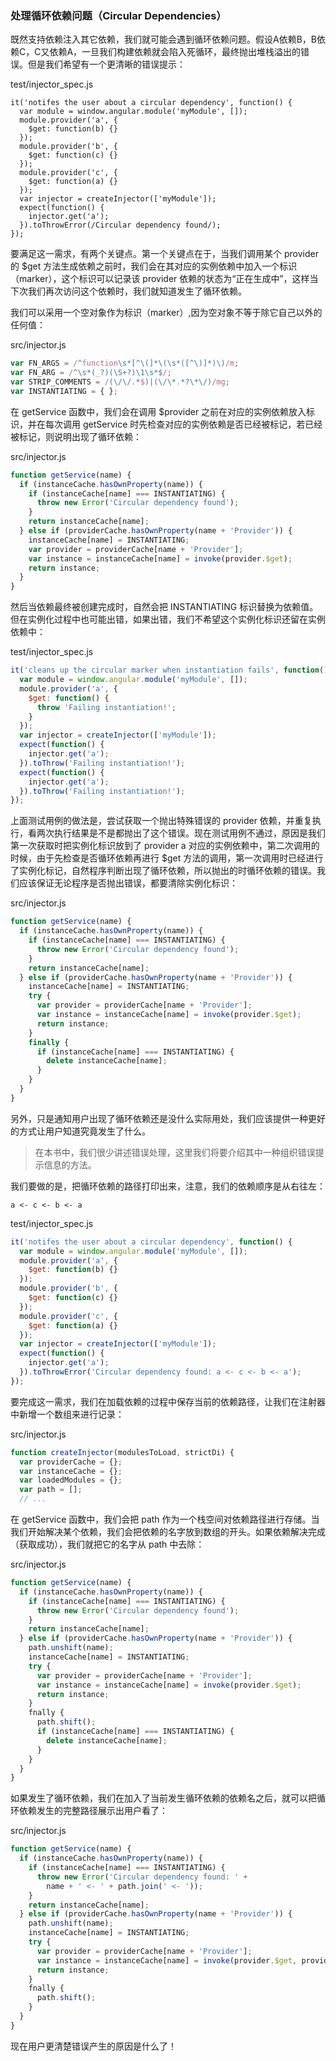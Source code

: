 ### 处理循环依赖问题（Circular Dependencies）

既然支持依赖注入其它依赖，我们就可能会遇到循环依赖问题。假设A依赖B，B依赖C，C又依赖A，一旦我们构建依赖就会陷入死循环，最终抛出堆栈溢出的错误。但是我们希望有一个更清晰的错误提示：

test/injector\_spec.js

```
it('notifes the user about a circular dependency', function() {
  var module = window.angular.module('myModule', []);
  module.provider('a', {
    $get: function(b) {}
  });
  module.provider('b', {
    $get: function(c) {}
  });
  module.provider('c', {
    $get: function(a) {}
  });
  var injector = createInjector(['myModule']);
  expect(function() {
    injector.get('a');
  }).toThrowError(/Circular dependency found/);
});
```

要满足这一需求，有两个关键点。第一个关键点在于，当我们调用某个 provider 的 $get 方法生成依赖之前时，我们会在其对应的实例依赖中加入一个标识（marker），这个标识可以记录该 provider 依赖的状态为“正在生成中”，这样当下次我们再次访问这个依赖时，我们就知道发生了循环依赖。

我们可以采用一个空对象作为标识（marker）,因为空对象不等于除它自己以外的任何值：

src/injector.js

```js
var FN_ARGS = /^function\s*[^\(]*\(\s*([^\)]*)\)/m;
var FN_ARG = /^\s*(_?)(\S+?)\1\s*$/;
var STRIP_COMMENTS = /(\/\/.*$)|(\/\*.*?\*\/)/mg;
var INSTANTIATING = { };
```

在 getService 函数中，我们会在调用 $provider 之前在对应的实例依赖放入标识，并在每次调用 getService 时先检查对应的实例依赖是否已经被标记，若已经被标记，则说明出现了循环依赖：

src/injector.js

```js
function getService(name) {
  if (instanceCache.hasOwnProperty(name)) {
    if (instanceCache[name] === INSTANTIATING) {
      throw new Error('Circular dependency found');
    }
    return instanceCache[name];
  } else if (providerCache.hasOwnProperty(name + 'Provider')) {
    instanceCache[name] = INSTANTIATING;
    var provider = providerCache[name + 'Provider'];
    var instance = instanceCache[name] = invoke(provider.$get);
    return instance;
  }
}
```

然后当依赖最终被创建完成时，自然会把 INSTANTIATING 标识替换为依赖值。但在实例化过程中也可能出错，如果出错，我们不希望这个实例化标识还留在实例依赖中：

test/injector_spec.js

```js
it('cleans up the circular marker when instantiation fails', function() {
  var module = window.angular.module('myModule', []);
  module.provider('a', {
    $get: function() {
      throw 'Failing instantiation!';
    }
  });
  var injector = createInjector(['myModule']);
  expect(function() {
    injector.get('a');
  }).toThrow('Failing instantiation!');
  expect(function() {
    injector.get('a');
  }).toThrow('Failing instantiation!');
});
```

上面测试用例的做法是，尝试获取一个抛出特殊错误的 provider 依赖，并重复执行，看两次执行结果是不是都抛出了这个错误。现在测试用例不通过，原因是我们第一次获取时把实例化标识放到了 provider a 对应的实例依赖中，第二次调用的时候，由于先检查是否循环依赖再进行 $get 方法的调用，第一次调用时已经进行了实例化标记，自然程序判断出现了循环依赖，所以抛出的时循环依赖的错误。我们应该保证无论程序是否抛出错误，都要清除实例化标识：

src/injector.js

```js
function getService(name) {
  if (instanceCache.hasOwnProperty(name)) {
    if (instanceCache[name] === INSTANTIATING) {
      throw new Error('Circular dependency found');
    }
    return instanceCache[name];
  } else if (providerCache.hasOwnProperty(name + 'Provider')) {
    instanceCache[name] = INSTANTIATING;
    try {
      var provider = providerCache[name + 'Provider'];
      var instance = instanceCache[name] = invoke(provider.$get);
      return instance;
    }
    finally {
      if (instanceCache[name] === INSTANTIATING) {
        delete instanceCache[name];
      }
    }
  }
}
```

另外，只是通知用户出现了循环依赖还是没什么实际用处，我们应该提供一种更好的方式让用户知道究竟发生了什么。

> 在本书中，我们很少讲述错误处理，这里我们将要介绍其中一种组织错误提示信息的方法。

我们要做的是，把循环依赖的路径打印出来，注意，我们的依赖顺序是从右往左：

```
a <- c <- b <- a
```

test/injector_spec.js

```js
it('notifes the user about a circular dependency', function() {
  var module = window.angular.module('myModule', []);
  module.provider('a', {
    $get: function(b) {}
  });
  module.provider('b', {
    $get: function(c) {}
  });
  module.provider('c', {
    $get: function(a) {}
  });
  var injector = createInjector(['myModule']);
  expect(function() {
    injector.get('a');
  }).toThrowError('Circular dependency found: a <- c <- b <- a');
});
```

要完成这一需求，我们在加载依赖的过程中保存当前的依赖路径，让我们在注射器中新增一个数组来进行记录：

src/injector.js

```js
function createInjector(modulesToLoad, strictDi) {
  var providerCache = {};
  var instanceCache = {};
  var loadedModules = {};
  var path = [];
  // ...
```

在 getService 函数中，我们会把 path 作为一个栈空间对依赖路径进行存储。当我们开始解决某个依赖，我们会把依赖的名字放到数组的开头。如果依赖解决完成（获取成功），我们就把它的名字从 path 中去除：

src/injector.js
```js
function getService(name) {
  if (instanceCache.hasOwnProperty(name)) {
    if (instanceCache[name] === INSTANTIATING) {
      throw new Error('Circular dependency found');
    }
    return instanceCache[name];
  } else if (providerCache.hasOwnProperty(name + 'Provider')) {
    path.unshift(name);
    instanceCache[name] = INSTANTIATING;
    try {
      var provider = providerCache[name + 'Provider'];
      var instance = instanceCache[name] = invoke(provider.$get);
      return instance;
    }
    fnally {
      path.shift();
      if (instanceCache[name] === INSTANTIATING) {
        delete instanceCache[name];
      }
    }
  }
}
```

如果发生了循环依赖，我们在加入了当前发生循环依赖的依赖名之后，就可以把循环依赖发生的完整路径展示出用户看了：

src/injector.js

```js
function getService(name) {
  if (instanceCache.hasOwnProperty(name)) {
    if (instanceCache[name] === INSTANTIATING) {
      throw new Error('Circular dependency found: ' +
        name + ' <- ' + path.join(' <- '));
    }
    return instanceCache[name];
  } else if (providerCache.hasOwnProperty(name + 'Provider')) {
    path.unshift(name);
    instanceCache[name] = INSTANTIATING;
    try {
      var provider = providerCache[name + 'Provider'];
      var instance = instanceCache[name] = invoke(provider.$get, provider);
      return instance;
    }
    fnally {
      path.shift();
    }
  }
}
```

现在用户更清楚错误产生的原因是什么了！